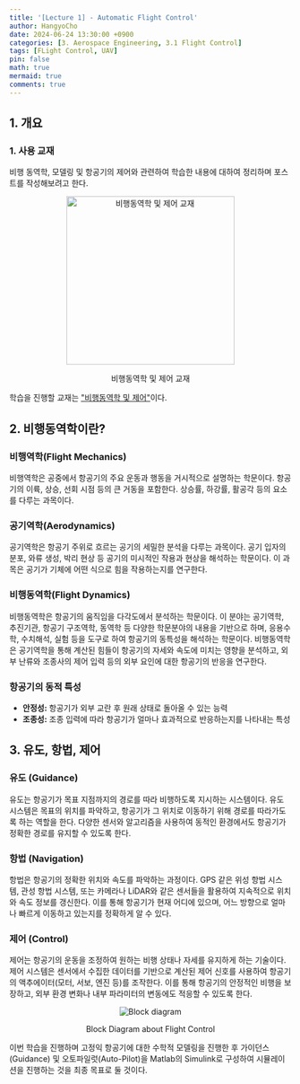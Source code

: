 ```yaml
---
title: '[Lecture 1] - Automatic Flight Control'
author: HangyoCho
date: 2024-06-24 13:30:00 +0900
categories: [3. Aerospace Engineering, 3.1 Flight Control]
tags: [FLight Control, UAV]
pin: false
math: true
mermaid: true
comments: true
---
```


## 1. 개요
### 1. 사용 교재
비행 동역학, 모델링 및 항공기의 제어와 관련하여 학습한 내용에 대하여 정리하며 포스트를 작성해보려고 한다. 
<div style="text-align: center;">
  <img src="https://www.kyungmoon.com/data/item/1652670429/thumb-k7460_67mE7ZaJ64Z7Jet7ZWZ67CP7KCc7Ja0_7ZGc7KeA_600x600.jpg" alt="비행동역학 및 제어 교재" width="300" height="300"/>
  <p>비행동역학 및 제어 교재</p>
</div> 

학습을 진행할 교재는 ["비행동역학 및 제어"](https://search.shopping.naver.com/book/catalog/35307703670?cat_id=50005678&frm=PBOKPRO&query=%EB%B9%84%ED%96%89%EB%8F%99%EC%97%AD%ED%95%99+%EB%B0%8F+%EC%A0%9C%EC%96%B4&NaPm=ct%3Dly8aqg5k%7Cci%3Deab4ca4427f46763c3f0c69cd48fb7ce5222de0b%7Ctr%3Dboknx%7Csn%3D95694%7Chk%3Dc1b3a59abb7bd7e62e1fba0ca3e763fb13848a44)이다. 


## 2. 비행동역학이란?

### 비행역학(Flight Mechanics)
비행역학은 공중에서 항공기의 주요 운동과 행동을 거시적으로 설명하는 학문이다. 항공기의 이륙, 상승, 선회 시점 등의 큰 거동을 포함한다. 상승률, 하강률, 활공각 등의 요소를 다루는 과목이다.

### 공기역학(Aerodynamics)
공기역학은 항공기 주위로 흐르는 공기의 세밀한 분석을 다루는 과목이다. 공기 입자의 분포, 와류 생성, 박리 현상 등 공기의 미시적인 작용과 현상을 해석하는 학문이다. 이 과목은 공기가 기체에 어떤 식으로 힘을 작용하는지를 연구한다.

### 비행동역학(Flight Dynamics)
비행동역학은 항공기의 움직임을 다각도에서 분석하는 학문이다. 이 분야는 공기역학, 추진기관, 항공기 구조역학, 동역학 등 다양한 학문분야의 내용을 기반으로 하며, 응용수학, 수치해석, 실험 등을 도구로 하여 항공기의 동특성을 해석하는 학문이다. 비행동역학은 공기역학을 통해 계산된 힘들이 항공기의 자세와 속도에 미치는 영향을 분석하고, 외부 난류와 조종사의 제어 입력 등의 외부 요인에 대한 항공기의 반응을 연구한다.


### 항공기의 동적 특성
- **안정성:** 항공기가 외부 교란 후 원래 상태로 돌아올 수 있는 능력
- **조종성:** 조종 입력에 따라 항공기가 얼마나 효과적으로 반응하는지를 나타내는 특성

## 3. 유도, 항법, 제어
### 유도 (Guidance)
유도는 항공기가 목표 지점까지의 경로를 따라 비행하도록 지시하는 시스템이다. 유도 시스템은 목표의 위치를 파악하고, 항공기가 그 위치로 이동하기 위해 경로를 따라가도록 하는 역할을 한다. 다양한 센서와 알고리즘을 사용하여 동적인 환경에서도 항공기가 정확한 경로를 유지할 수 있도록 한다.

### 항법 (Navigation)
항법은 항공기의 정확한 위치와 속도를 파악하는 과정이다. GPS 같은 위성 항법 시스템, 관성 항법 시스템, 또는 카메라나 LiDAR와 같은 센서들을 활용하여 지속적으로 위치와 속도 정보를 갱신한다. 이를 통해 항공기가 현재 어디에 있으며, 어느 방향으로 얼마나 빠르게 이동하고 있는지를 정확하게 알 수 있다.

### 제어 (Control)
제어는 항공기의 운동을 조정하여 원하는 비행 상태나 자세를 유지하게 하는 기술이다. 제어 시스템은 센서에서 수집한 데이터를 기반으로 계산된 제어 신호를 사용하여 항공기의 액추에이터(모터, 서보, 엔진 등)를 조작한다. 이를 통해 항공기의 안정적인 비행을 보장하고, 외부 환경 변화나 내부 파라미터의 변동에도 적응할 수 있도록 한다.
 
<div style="text-align: center;">
  <img src="https://blogger.googleusercontent.com/img/b/R29vZ2xl/AVvXsEgurbzqrkgg6LoYiiGEWFWr5WQarsN1d33Jwq15YQ2pcBvByR91Tlb9FYpS1qnnQHt4iXpv4UcTVkp2pqanVknmpN5w6WySf_Ay_6AUIfN3Ug1ni7Np_phkniNOu99F49KQ91sYljXu43w/s1600/gnc_block_diagram.jpg" alt="Block diagram" />
  <p>Block Diagram about Flight Control</p>
</div> 

이번 학습을 진행하며 고정익 항공기에 대한 수학적 모델링을 진행한 후 가이던스(Guidance) 및 오토파일럿(Auto-Pilot)을 Matlab의 Simulink로 구성하여 시뮬레이션을 진행하는 것을 최종 목표로 둘 것이다.
